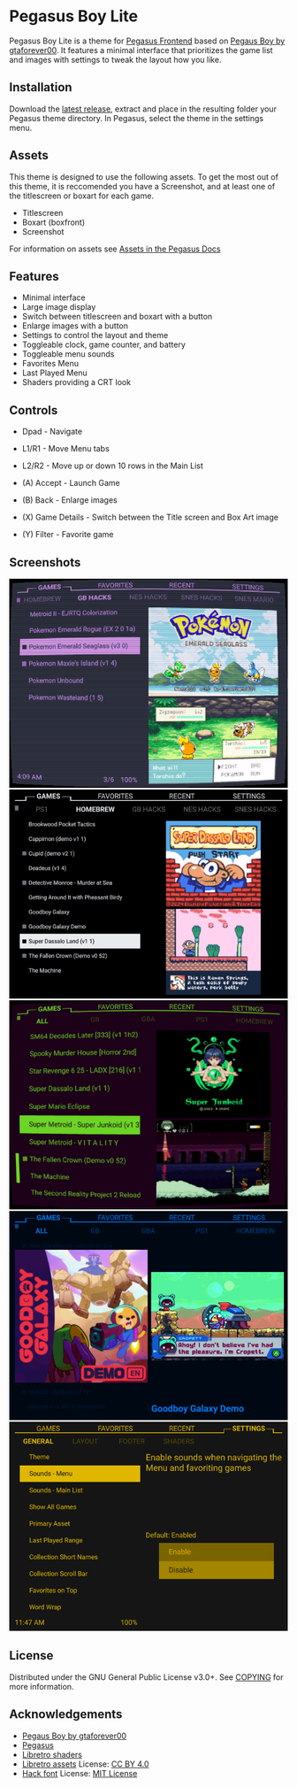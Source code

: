 # Pegasus Boy Lite
Pegasus Boy Lite is a theme for [Pegasus Frontend](https://pegasus-frontend.org) based on [Pegaus Boy by gtaforever00](https://github.com/gtaforever00/pegasus-boy).  It features a minimal interface that prioritizes the game list and images with settings to tweak the layout how you like.

## Installation
Download the [latest release](https://github.com/tap0119/PegasusBoyLite/releases/tag/Release), extract and place in the resulting folder your Pegasus theme directory. In Pegasus, select the theme in the settings menu.

## Assets
This theme is designed to use the following assets. To get the most out of this theme, it is reccomended you have a Screenshot, and at least one of the titlescreen or boxart for each game. 

- Titlescreen
- Boxart (boxfront)
- Screenshot

For information on assets see [Assets in the Pegasus Docs](https://pegasus-frontend.org/docs/user-guide/meta-assets/)

## Features
- Minimal interface
- Large image display
- Switch between titlescreen and boxart with a button
- Enlarge images with a button
- Settings to control the layout and theme
- Toggleable clock, game counter, and battery
- Toggleable menu sounds
- Favorites Menu
- Last Played Menu
- Shaders providing a CRT look

## Controls
- Dpad              - Navigate
- L1/R1             - Move Menu tabs
- L2/R2             - Move up or down 10 rows in the Main List

- (A) Accept        - Launch Game
- (B) Back          - Enlarge images
- (X) Game Details  - Switch between the Title screen and Box Art image 
- (Y) Filter        - Favorite game

## Screenshots
![1|150](./assets/screenshots/1.png)
![2|150](./assets/screenshots/2.png)
![3|150](./assets/screenshots/3.png)
![4|150](./assets/screenshots/4.png)
![5|150](./assets/screenshots/5.png)

## License
Distributed under the GNU General Public License v3.0+. See [COPYING](COPYING) for more information.

## Acknowledgements
- [Pegaus Boy by gtaforever00](https://github.com/gtaforever00/pegasus-boy)
- [Pegasus](https://pegasus-frontend.org/)
- [Libretro shaders](https://github.com/libretro/slang-shaders)
- [Libretro assets](https://github.com/libretro/retroarch-assets)
  License: [CC BY 4.0](assets/retroarch-assets/COPYING)
- [Hack font](https://github.com/source-foundry/Hack)
  License: [MIT License](assets/fonts/Hack/LICENSE.md)


